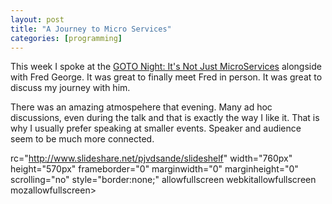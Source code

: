 ```yaml
---
layout: post
title: "A Journey to Micro Services"
categories: [programming]
---
```


This week I spoke at the [GOTO Night: It's Not Just MicroServices](http://gotocon.com/amsterdam-2016/freeevent/index.jsp?eventOID=7370) alongside with Fred George. It was great to finally meet Fred in person. It was great to discuss my journey with him.

There was an amazing atmospehere that evening. Many ad hoc discussions, even during the talk and that is exactly the way I like it. That is why I usually prefer speaking at smaller events. Speaker and audience seem to be much more connected.

rc="http://www.slideshare.net/pjvdsande/slideshelf" width="760px" height="570px" frameborder="0" marginwidth="0" marginheight="0" scrolling="no" style="border:none;" allowfullscreen webkitallowfullscreen mozallowfullscreen></iframe>
